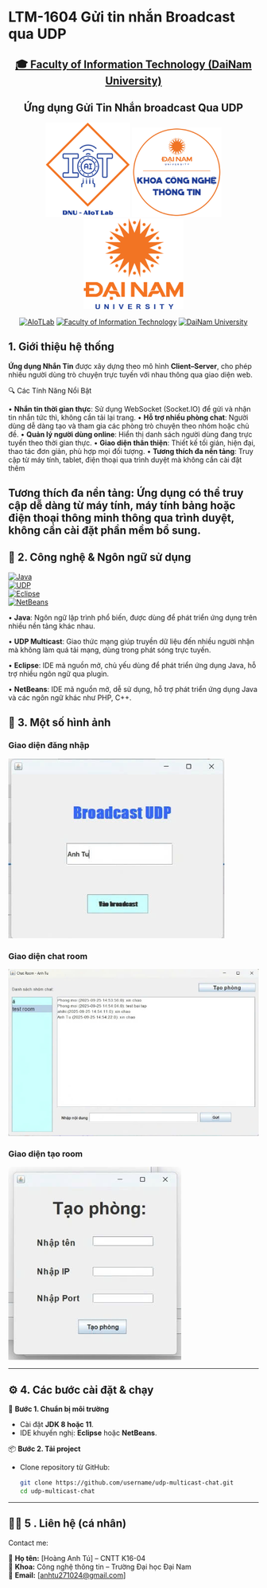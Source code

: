 # LTM-1604 Gửi tin nhắn Broadcast qua UDP
<h2 align="center">
    <a href="https://dainam.edu.vn/vi/khoa-cong-nghe-thong-tin">
        🎓 Faculty of Information Technology (DaiNam University)
    </a>
</h2>

<h2 align="center">
    Ứng dụng Gửi Tin Nhắn broadcast Qua UDP
</h2>

<div align="center">
    <p align="center">
        <img src="docs/aiotlab_logo.png" alt="AIoTLab Logo" width="170"/>
        <img src="docs/fitdnu_logo.png" alt="FIT Logo" width="180"/>
        <img src="docs/dnu_logo.png" alt="DaiNam University Logo" width="200"/>
    </p>

[![AIoTLab](https://img.shields.io/badge/AIoTLab-green?style=for-the-badge)](https://www.facebook.com/DNUAIoTLab)
[![Faculty of Information Technology](https://img.shields.io/badge/Faculty%20of%20Information%20Technology-blue?style=for-the-badge)](https://dainam.edu.vn/vi/khoa-cong-nghe-thong-tin)
[![DaiNam University](https://img.shields.io/badge/DaiNam%20University-orange?style=for-the-badge)](https://dainam.edu.vn)

</div>

## 1. Giới thiệu hệ thống

**Ứng dụng Nhắn Tin** được xây dựng theo mô hình **Client–Server**, cho phép nhiều người dùng trò chuyện trực tuyến với nhau thông qua giao diện web.  

🔍 Các Tính Năng Nổi Bật

•	**Nhắn tin thời gian thực**: Sử dụng WebSocket (Socket.IO) để gửi và nhận tin nhắn tức thì, không cần tải lại trang.
•	**Hỗ trợ nhiều phòng chat**: Người dùng dễ dàng tạo và tham gia các phòng trò chuyện theo nhóm hoặc chủ đề.
•	**Quản lý người dùng online**: Hiển thị danh sách người dùng đang trực tuyến theo thời gian thực.
•	**Giao diện thân thiện**: Thiết kế tối giản, hiện đại, thao tác đơn giản, phù hợp mọi đối tượng.
•	**Tương thích đa nền tảng**: Truy cập từ máy tính, tablet, điện thoại qua trình duyệt mà không cần cài đặt thêm

Tương thích đa nền tảng:
Ứng dụng có thể truy cập dễ dàng từ máy tính, máy tính bảng hoặc điện thoại thông minh thông qua trình duyệt, không cần cài đặt phần mềm bổ sung.
---

## 🔧 2. Công nghệ & Ngôn ngữ sử dụng

[![Java](https://img.shields.io/badge/Java-ED8B00?style=for-the-badge&logo=openjdk&logoColor=white)](https://www.oracle.com/java/technologies/javase-downloads.html)  
[![UDP](https://img.shields.io/badge/UDP%20Multicast-00599C?style=for-the-badge&logo=socket.io&logoColor=white)](https://docs.oracle.com/javase/tutorial/networking/datagrams/)   
[![Eclipse](https://img.shields.io/badge/Eclipse-2C2255?style=for-the-badge&logo=eclipseide&logoColor=white)](https://www.eclipse.org/)  
[![NetBeans](https://img.shields.io/badge/NetBeans-1B6AC6?style=for-the-badge&logo=apachenetbeanside&logoColor=white)](https://netbeans.apache.org/)  


•	**Java**: Ngôn ngữ lập trình phổ biến, được dùng để phát triển ứng dụng trên nhiều nền tảng khác nhau.

•	**UDP Multicast**: Giao thức mạng giúp truyền dữ liệu đến nhiều người nhận mà không làm quá tải mạng, dùng trong phát sóng trực tuyến.

•	**Eclipse**: IDE mã nguồn mở, chủ yếu dùng để phát triển ứng dụng Java, hỗ trợ nhiều ngôn ngữ qua plugin.

•	**NetBeans**: IDE mã nguồn mở, dễ sử dụng, hỗ trợ phát triển ứng dụng Java và các ngôn ngữ khác như PHP, C++.


## 🚀 3. Một số hình ảnh

### Giao diện đăng nhập
![Cấu trúc chương trình](demo/1.jpeg)

### Giao diện chat room
![Luồng xử lý](demo/2.jpeg)

### Giao diện tạo room
![Giao diện](demo/3.jpeg)

---

## ⚙️ 4. Các bước cài đặt & chạy

🔧 **Bước 1. Chuẩn bị môi trường**
- Cài đặt **JDK 8 hoặc 11**.  
- IDE khuyến nghị: **Eclipse** hoặc **NetBeans**.  

📦 **Bước 2. Tải project**
- Clone repository từ GitHub:  
  ```bash
  git clone https://github.com/username/udp-multicast-chat.git
  cd udp-multicast-chat


---
## 👨‍💻 5 . Liên hệ (cá nhân)

Contact me:  

📌 **Họ tên:** [Hoàng Anh Tú] – CNTT K16-04  
📌 **Khoa:** Công nghệ thông tin – Trường Đại học Đại Nam  
📌 **Email:** [anhtu271024@gmail.com]  
